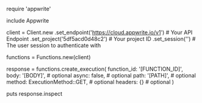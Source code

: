 require 'appwrite'

include Appwrite

client = Client.new
    .set_endpoint('https://cloud.appwrite.io/v1') # Your API Endpoint
    .set_project('5df5acd0d48c2') # Your project ID
    .set_session('') # The user session to authenticate with

functions = Functions.new(client)

response = functions.create_execution(
    function_id: '[FUNCTION_ID]',
    body: '[BODY]', # optional
    async: false, # optional
    path: '[PATH]', # optional
    method: ExecutionMethod::GET, # optional
    headers: {} # optional
)

puts response.inspect
